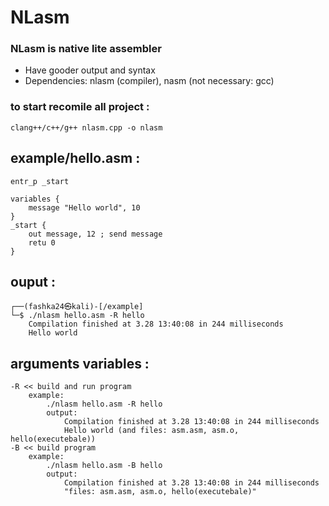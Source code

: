 # NLasm

### NLasm is native lite assembler

- Have gooder output and syntax
- Dependencies: nlasm (compiler), nasm (not necessary: gcc)

### to start recomile all project :
    clang++/c++/g++ nlasm.cpp -o nlasm

## example/hello.asm :
    entr_p _start

    variables {
        message "Hello world", 10
    }
    _start {    
        out message, 12 ; send message
        retu 0
    }
## ouput :
    ┌──(fashka24㉿kali)-[/example]
    └─$ ./nlasm hello.asm -R hello
        Compilation finished at 3.28 13:40:08 in 244 milliseconds
        Hello world
## arguments variables :
    -R << build and run program
        example:
            ./nlasm hello.asm -R hello
            output:
                Compilation finished at 3.28 13:40:08 in 244 milliseconds
                Hello world (and files: asm.asm, asm.o, hello(executebale))
    -B << build program
        example:
            ./nlasm hello.asm -B hello
            output:
                Compilation finished at 3.28 13:40:08 in 244 milliseconds
                "files: asm.asm, asm.o, hello(executebale)"
